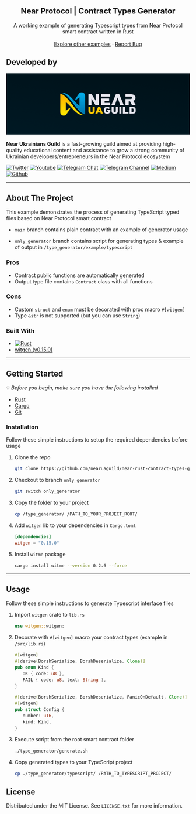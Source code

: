 <!-- PROJECT LOGO -->
<br />
<div align="center">
  <h2 align="center">Near Protocol | Contract Types Generator</h2>

  <p align="center">
    A working example of generating Typescript types from Near Protocol smart contract written in Rust
    <br />
    <br />
    <a href="https://github.com/nearuaguild"> Explore other examples</a>
    ·
    <a href="https://github.com/nearuaguild/near-rust-contract-types-generator/issues">Report Bug</a>
  </p>
</div>

## Developed by

![Near Ukrainians Guild cover](./images/cover.png)

**Near Ukrainians Guild** is a fast-growing guild aimed at providing high-quality educational content and assistance to grow a strong community of Ukrainian developers/entrepreneurs in the Near Protocol ecosystem

[![Twitter][twitter]][twitter-url]
[![Youtube][youtube]][youtube-url]
[![Telegram Chat][telegram-chat]][telegram-chat-url]
[![Telegram Channel][telegram-channel]][telegram-channel-url]
[![Medium][medium]][medium-url]
[![Github][github]][github-url]

---

<!-- ABOUT THE PROJECT -->

## About The Project

This example demonstrates the process of generating TypeScript typed files based on Near Protocol smart contract

- `main` branch contains plain contract with an example of generator usage

- `only_generator` branch contains script for generating types & example of output in `/type_generator/example/typescript`

### Pros

- Contract public functions are automatically generated
- Output type file contains `Contract` class with all functions

### Cons

- Custom `struct` and `enum` must be decorated with proc macro `#[witgen]`
- Type `&str` is not supported (but you can use `String`)

### Built With

- [![Rust][rust]][rust-url]
- [witgen (v0.15.0)](https://docs.rs/witgen/latest/witgen/)

---

<!-- GETTING STARTED -->

## Getting Started

💡 _Before you begin, make sure you have the following installed_

- [Rust](https://doc.rust-lang.org/cargo/getting-started/installation.html)
- [Cargo](https://github.com/rust-lang/cargo#compiling-from-source)
- [Git](https://git-scm.com/book/en/v2/Getting-Started-Installing-Git/)

### Installation

Follow these simple instructions to setup the required dependencies before usage

1. Clone the repo
   ```sh
   git clone https://github.com/nearuaguild/near-rust-contract-types-generator.git
   ```
2. Checkout to branch `only_generator`
   ```sh
   git switch only_generator
   ```
3. Copy the folder to your project
   ```sh
   cp /type_generator/ /PATH_TO_YOUR_PROJECT_ROOT/
   ```
4. Add `witgen` lib to your dependencies in `Cargo.toml`
   ```toml
   [dependencies]
   witgen = "0.15.0"
   ```
5. Install `witme` package
   ```sh
   cargo install witme --version 0.2.6 --force
   ```

---

<!-- USAGE EXAMPLES -->

## Usage

Follow these simple instructions to generate Typescript interface files

1. Import `witgen` crate to `lib.rs`

   ```rust
   use witgen::witgen;
   ```

2. Decorate with `#[witgen]` macro your contract types (example in `/src/lib.rs`)

   ```rust
   #[witgen]
   #[derive(BorshSerialize, BorshDeserialize, Clone)]
   pub enum Kind {
      OK { code: u8 },
      FAIL { code: u8, text: String },
   }
   ```

   ```rust
   #[derive(BorshSerialize, BorshDeserialize, PanicOnDefault, Clone)]
   #[witgen]
   pub struct Config {
      number: u16,
      kind: Kind,
   }
   ```

3. Execute script from the root smart contract folder
   ```sh
   ./type_generator/generate.sh
   ```
4. Copy generated types to your TypeScript project
   ```sh
   cp ./type_generator/typescript/ /PATH_TO_TYPESCRIPT_PROJECT/
   ```

<!-- LICENSE -->

## License

Distributed under the MIT License. See `LICENSE.txt` for more information.

<!-- MARKDOWN LINKS & IMAGES -->
<!-- https://www.markdownguide.org/basic-syntax/#reference-style-links -->

<!-- Built with -->

[rust]: https://img.shields.io/badge/rust-000000?style=for-the-badge&logo=rust&logoColor=white
[rust-url]: https://www.rust-lang.org/

<!-- Socials -->

[twitter]: https://img.shields.io/badge/news-1DA1F2?style=for-the-badge&logo=twitter&logoColor=white
[youtube]: https://img.shields.io/badge/broadcasting-282828?style=for-the-badge&logo=youtube&logoColor=ff0000
[medium]: https://img.shields.io/badge/articles-202020?style=for-the-badge&logo=medium&logoColor=ffffff
[telegram-chat]: https://img.shields.io/badge/chat-229ED9?style=for-the-badge&logo=telegram&logoColor=white
[telegram-channel]: https://img.shields.io/badge/channel-229ED9?style=for-the-badge&logo=telegram&logoColor=white
[github]: https://img.shields.io/badge/code-000000?style=for-the-badge&logo=github&logoColor=ffffff
[twitter-url]: https://twitter.com/nearuaguild
[youtube-url]: https://www.youtube.com/@nearprotocolukraineguild4064
[medium-url]: https://medium.com/near-protocol-ua
[telegram-chat-url]: https://t.me/nearprotocolua
[telegram-channel-url]: https://t.me/nearprotocoluachannel
[github-url]: https://github.com/nearuaguild
